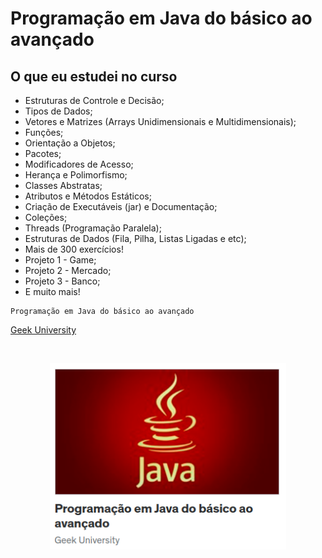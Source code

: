 # Programação em Java do básico ao avançado

## O que eu estudei no curso

- Estruturas de Controle e Decisão;
- Tipos de Dados;
- Vetores e Matrizes (Arrays Unidimensionais e Multidimensionais);
- Funções;
- Orientação a Objetos;
- Pacotes;
- Modificadores de Acesso;
- Herança e Polimorfismo;
- Classes Abstratas;
- Atributos e Métodos Estáticos;
- Criação de Executáveis (jar) e Documentação;
- Coleções;
- Threads (Programação Paralela);
- Estruturas de Dados (Fila, Pilha, Listas Ligadas e etc);
- Mais de 300 exercícios!
- Projeto 1 - Game;
- Projeto 2 - Mercado;
- Projeto 3 - Banco;
- E muito mais!

```
Programação em Java do básico ao avançado
```

<a href= "https://www.udemy.com/course/programacao-em-java-essencial/">Geek University</a>

 <br>

 <p align ="center"><img src="./src/assets/Captura de tela de 2023-11-07 19-32-28.png" width="75%" height="75%"> </p>
<br><br><br>
